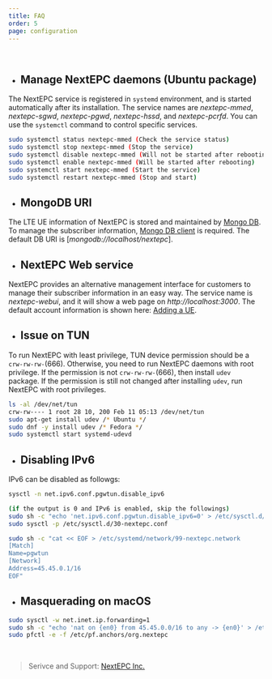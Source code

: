 ```yaml
---
title: FAQ
order: 5
page: configuration
---
```


<br/>

* ## Manage NextEPC daemons (Ubuntu package)
The NextEPC service is registered in `systemd` environment, and is started automatically after its installation. The service names are *nextepc-mmed*, *nextepc-sgwd*, *nextepc-pgwd*, *nextepc-hssd*, and *nextepc-pcrfd*. You can use the `systemctl` command to control specific services.
```bash
sudo systemctl status nextepc-mmed (Check the service status)
sudo systemctl stop nextepc-mmed (Stop the service)
sudo systemctl disable nextepc-mmed (Will not be started after rebooting)
sudo systemctl enable nextepc-mmed (Will be started after rebooting)
sudo systemctl start nextepc-mmed (Start the service)
sudo systemctl restart nextepc-mmed (Stop and start)
```


* ## MongoDB URI
The LTE UE information of NextEPC is stored and maintained by [Mongo DB](https://www.mongodb.com/). To manage the subscriber information, [Mongo DB client](https://docs.mongodb.com/ecosystem/tools/) is required. The default DB URI is [_mongodb://localhost/nextepc_]. 


* ## NextEPC Web service
NextEPC provides an alternative management interface for customers to manage their subscriber information in an easy way. The service name is *nextepc-webui*, and it will show a web page on _http://localhost:3000_. The default account information is shown here: [Adding a UE](/configuration/04-ue).


* ## Issue on TUN
To run NextEPC with least privilege, TUN device permission should be a `crw-rw-rw-`(666). Otherwise, you need to run NextEPC daemons with root privilege. If the permission is not `crw-rw-rw-`(666), then install `udev` package.  If the permission is still not changed after installing `udev`, run NextEPC with root privileges.
```bash
ls -al /dev/net/tun
crw-rw---- 1 root 28 10, 200 Feb 11 05:13 /dev/net/tun
sudo apt-get install udev /* Ubuntu */
sudo dnf -y install udev /* Fedora */
sudo systemctl start systemd-udevd
```

* ## Disabling IPv6
IPv6 can be disabled as followgs:
```bash
sysctl -n net.ipv6.conf.pgwtun.disable_ipv6

(if the output is 0 and IPv6 is enabled, skip the followings)
sudo sh -c "echo 'net.ipv6.conf.pgwtun.disable_ipv6=0' > /etc/sysctl.d/30-nextepc.conf"
sudo sysctl -p /etc/sysctl.d/30-nextepc.conf

sudo sh -c "cat << EOF > /etc/systemd/network/99-nextepc.network
[Match]
Name=pgwtun
[Network]
Address=45.45.0.1/16
EOF"
```

* ## Masquerading on macOS
```bash
sudo sysctl -w net.inet.ip.forwarding=1
sudo sh -c "echo 'nat on {en0} from 45.45.0.0/16 to any -> {en0}' > /etc/pf.anchors/org.nextepc"
sudo pfctl -e -f /etc/pf.anchors/org.nextepc
```

<br/>

> Serivce and Support: [NextEPC Inc.](https://nextepc.com)
